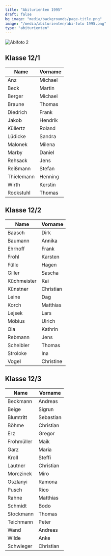 ```yaml
---
title: "Abiturienten 1995"
draft: false
bg_image: "media/backgrounds/page-title.png"
image: "/media/abiturienten/abi-foto 1995.png"
type: "abiturienten"
---
```


![Abifoto 2](/media/abiturienten/abi-foto_1995a.png)

## Klasse 12/1

|Name|Vorname|
|-|-|
|Anz|Michael|
|Beck|Martin|
|Berger|Michael|
|Braune|Thomas|
|Diedrich|Frank|
|Jakob|Hendrik|
|Küllertz|Roland|
|Lüdicke|Sandra|
|Malonek|Milena|
|Marby|Daniel|
|Rehsack|Jens|
|Reißmann|Stefan|
|Thielemann|Henning|
|Wirth|Kerstin|
|Rockstuhl|Thomas|

## Klasse 12/2

|Name|Vorname|
|-|-|
|Baasch|Dirk|
|Baumann|Annika|
|Ehrhoff|Frank|
|Frohl|Karsten|
|Fülle|Hagen|
|Giller|Sascha|
|Küchmeister|Kai|
|Künstner|Christian|
|Leine|Dag|
|Korch|Matthias|
|Lejsek|Lars|
|Möbius|Ulrich|
|Ola|Kathrin|
|Rebmann|Jens|
|Scheibler|Thomas|
|Stroloke|Ina|
|Vogel|Christine|

## Klasse 12/3

|Name|Vorname|
|-|-|
|Beckmann|Andreas|
|Beige|Sigrun|
|Blumtritt|Sebastian|
|Böhme|Christian|
|Erz|Gregor|
|Frohmüller|Maik|
|Garz|Maria|
|Kroll|Steffi|
|Lautner|Christian|
|Morczinek|Miro|
|Oszlanyi|Ramona|
|Pusch|Rico|
|Rahne|Matthias|
|Schmidt|Bodo|
|Stockmann|Thomas|
|Teichmann|Peter|
|Wand|Andreas|
|Wilde|Anke|
|Schwieger|Christian|

